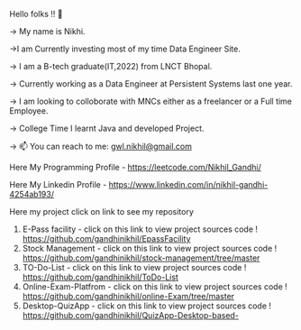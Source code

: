  Hello folks !! 👋

-> My name is Nikhi. 

->I am Currently investing most of my time Data Engineer Site.

-> I am a B-tech graduate(IT,2022) from LNCT Bhopal.

-> Currently working as a Data Engineer at Persistent Systems last one year.

-> I am looking to colloborate with MNCs either as a freelancer or a Full time Employee.

-> College Time I learnt Java and developed Project.

-> 📫 You can reach to me: gwl.nikhil@gmail.com
  
  Here My Programming Profile - https://leetcode.com/Nikhil_Gandhi/
  
  Here My Linkedin Profile - https://www.linkedin.com/in/nikhil-gandhi-4254ab193/
  
  
  Here my project click on link to see my repository
  
  1. E-Pass facility - click on this link to view project sources code ! https://github.com/gandhinikhil/EpassFacility
  2. Stock Management - click on this link to view project sources code ! https://github.com/gandhinikhil/stock-management/tree/master
  3. TO-Do-List - click on this link to view project sources code ! https://github.com/gandhinikhil/ToDo-List
  4. Online-Exam-Platfrom - click on this link to view project sources code ! https://github.com/gandhinikhil/online-Exam/tree/master
  5. Desktop-QuizApp - click on this link to view project sources code ! https://github.com/gandhinikhil/QuizApp-Desktop-based-
